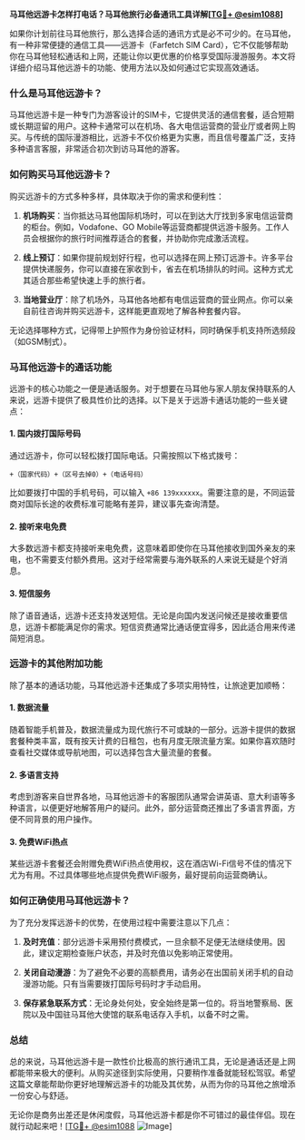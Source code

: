 **马耳他远游卡怎样打电话？马耳他旅行必备通讯工具详解[[TG💪+ @esim1088](https://t.me/s/esim1088)]**

如果你计划前往马耳他旅行，那么选择合适的通讯方式是必不可少的。在马耳他，有一种非常便捷的通信工具——远游卡（Farfetch SIM Card），它不仅能够帮助你在马耳他轻松通话和上网，还能让你以更优惠的价格享受国际漫游服务。本文将详细介绍马耳他远游卡的功能、使用方法以及如何通过它实现高效通话。

### 什么是马耳他远游卡？

马耳他远游卡是一种专门为游客设计的SIM卡，它提供灵活的通信套餐，适合短期或长期逗留的用户。这种卡通常可以在机场、各大电信运营商的营业厅或者网上购买。与传统的国际漫游相比，远游卡不仅价格更为实惠，而且信号覆盖广泛，支持多种语言客服，非常适合初次到访马耳他的游客。

### 如何购买马耳他远游卡？

购买远游卡的方式多种多样，具体取决于你的需求和便利性：

1. **机场购买**：当你抵达马耳他国际机场时，可以在到达大厅找到多家电信运营商的柜台。例如，Vodafone、GO Mobile等运营商都提供远游卡服务。工作人员会根据你的旅行时间推荐适合的套餐，并协助你完成激活流程。
   
2. **线上预订**：如果你提前规划好行程，也可以选择在网上预订远游卡。许多平台提供快递服务，你可以直接在家收到卡，省去在机场排队的时间。这种方式尤其适合那些希望快速上手的旅行者。

3. **当地营业厅**：除了机场外，马耳他各地都有电信运营商的营业网点。你可以亲自前往咨询并购买远游卡，这样能更直观地了解各种套餐内容。

无论选择哪种方式，记得带上护照作为身份验证材料，同时确保手机支持所选频段（如GSM制式）。

### 马耳他远游卡的通话功能

远游卡的核心功能之一便是通话服务。对于想要在马耳他与家人朋友保持联系的人来说，远游卡提供了极具性价比的选择。以下是关于远游卡通话功能的一些关键点：

#### 1. 国内拨打国际号码
通过远游卡，你可以轻松拨打国际电话。只需按照以下格式拨号：
```
+（国家代码）+（区号去掉0）+（电话号码）
```
比如要拨打中国的手机号码，可以输入 `+86 139xxxxxx`。需要注意的是，不同运营商对国际长途的收费标准可能略有差异，建议事先查询清楚。

#### 2. 接听来电免费
大多数远游卡都支持接听来电免费，这意味着即使你在马耳他接收到国外亲友的来电，也不需要支付额外费用。这对于经常需要与海外联系的人来说无疑是个好消息。

#### 3. 短信服务
除了语音通话，远游卡还支持发送短信。无论是向国内发送问候还是接收重要信息，远游卡都能满足你的需求。短信资费通常比通话便宜得多，因此适合用来传递简短消息。

### 远游卡的其他附加功能

除了基本的通话功能，马耳他远游卡还集成了多项实用特性，让旅途更加顺畅：

#### 1. 数据流量
随着智能手机普及，数据流量成为现代旅行不可或缺的一部分。远游卡提供的数据套餐种类丰富，既有按天计费的日租包，也有月度无限流量方案。如果你喜欢随时查看社交媒体或导航地图，可以选择包含大量流量的套餐。

#### 2. 多语言支持
考虑到游客来自世界各地，马耳他远游卡的客服团队通常会讲英语、意大利语等多种语言，以便更好地解答用户的疑问。此外，部分运营商还推出了多语言界面，方便不同背景的用户操作。

#### 3. 免费WiFi热点
某些远游卡套餐还会附赠免费WiFi热点使用权，这在酒店Wi-Fi信号不佳的情况下尤为有用。不过具体哪些地点提供免费WiFi服务，最好提前向运营商确认。

### 如何正确使用马耳他远游卡？

为了充分发挥远游卡的优势，在使用过程中需要注意以下几点：

1. **及时充值**：部分远游卡采用预付费模式，一旦余额不足便无法继续使用。因此，建议定期检查账户状态，并及时充值以免影响正常使用。

2. **关闭自动漫游**：为了避免不必要的高额费用，请务必在出国前关闭手机的自动漫游功能。只有当需要拨打国际号码时才手动启用。

3. **保存紧急联系方式**：无论身处何处，安全始终是第一位的。将当地警察局、医院以及中国驻马耳他大使馆的联系电话存入手机，以备不时之需。

### 总结

总的来说，马耳他远游卡是一款性价比极高的旅行通讯工具，无论是通话还是上网都能带来极大的便利。从购买途径到实际使用，只要稍作准备就能轻松驾驭。希望这篇文章能帮助你更好地理解远游卡的功能及其优势，从而为你的马耳他之旅增添一份安心与舒适。

无论你是商务出差还是休闲度假，马耳他远游卡都是你不可错过的最佳伴侣。现在就行动起来吧！[[TG💪+ @esim1088](https://t.me/s/esim1088) ![Image](https://i.postimg.cc/4NQfJmqS/Snipaste-2025-05-13-00-14-12.png)]